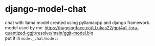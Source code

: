 # django-model-chat
chat with llama model created using pyllamacpp and django framework.
<br>
model used by me: https://huggingface.co/LLukas22/gpt4all-lora-quantized-ggjt/resolve/main/ggjt-model.bin
<br>
put it in `model_chat/models`
